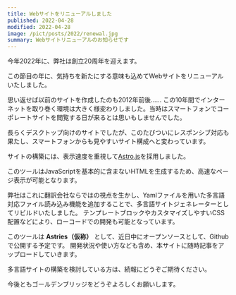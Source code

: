 ```yaml
---
title: Webサイトをリニューアルしました
published: 2022-04-28
modified: 2022-04-28
image: /pict/posts/2022/renewal.jpg
summary: Webサイトリニューアルのお知らせです
---
```


今年2022年に、弊社は創立20周年を迎えます。

この節目の年に、気持ちを新たにする意味も込めてWebサイトをリニューアルいたしました。

思い返せば以前のサイトを作成したのも2012年前後……
この10年間でインターネットを取り巻く環境は大きく様変わりしました。当時はスマートフォンでコーポレートサイトを閲覧する日が来るとは思いもしませんでした。

長らくデスクトップ向けのサイトでしたが、このたびついにレスポンシブ対応も果たし、スマートフォンからも見やすいサイト構成へと変わっています。

サイトの構築には、表示速度を重視して[Astro.js](https://astro.build/)を採用しました。

このツールはJavaScriptを基本的に含まないHTMLを生成するため、高速なページ表示が可能となります。

弊社はこれに翻訳会社ならではの視点を生かし、Yamlファイルを用いた多言語対応ファイル読み込み機能を追加することで、多言語サイトジェネレーターとしてリビルドいたしました。
テンプレートブロックやカスタマイズしやすいCSS配置などにより、ローコードでの開発も可能となっています。

このツールは **Astries（仮称）** として、近日中にオープンソースとして、Githubで公開する予定です。
開発状況や使い方なども含め、本サイトに随時記事をアップロードしていきます。

多言語サイトの構築を検討している方は、続報にどうぞご期待ください。

今後ともゴールデンブリッジをどうぞよろしくお願いします。
